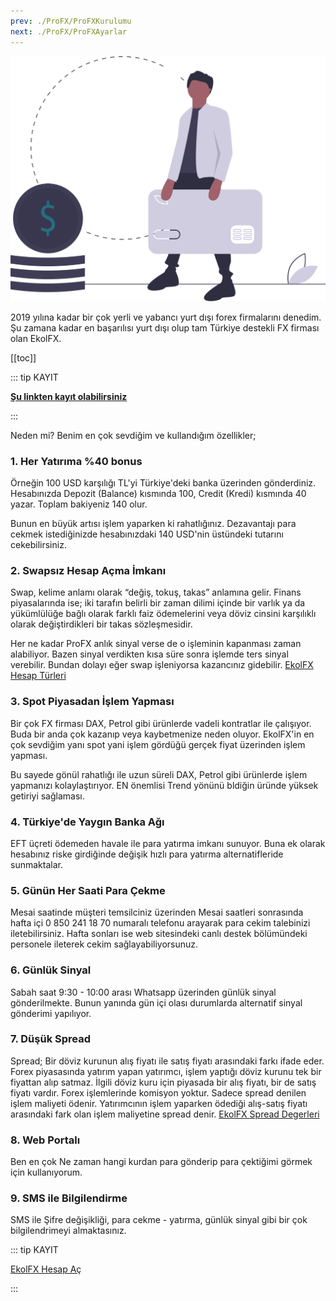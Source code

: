 ```yaml
---
prev: ./ProFX/ProFXKurulumu
next: ./ProFX/ProFXAyarlar
---
```


![online ödeme](./img/pay_online.svg)

2019 yılına kadar bir çok yerli ve yabancı yurt dışı forex firmalarını denedim. 
Şu zamana kadar en başarılısı yurt dışı olup tam Türkiye destekli FX firması olan EkolFX. 

[[toc]]

::: tip KAYIT

[**Şu linkten kayıt olabilirsiniz**](https://www.ekolfx5.com/hesap-ac?ref=1959&utm_source=refout&utm_term=1959)

:::

Neden mi? Benim en çok sevdiğim ve kullandığım özellikler;

 ### 1. Her Yatırıma %40 bonus
Örneğin 100 USD karşılığı TL'yi Türkiye'deki banka üzerinden gönderdiniz. Hesabınızda Depozit (Balance) kısmında 100, Credit (Kredi) kısmında 40 yazar.  Toplam bakiyeniz 140 olur. 

Bunun en büyük artısı işlem yaparken ki rahatlığınız. Dezavantajı para cekmek istediğinizde hesabınızdaki 140 USD'nin üstündeki tutarını cekebilirsiniz.

### 2. Swapsız Hesap Açma İmkanı
Swap, kelime anlamı olarak “değiş, tokuş, takas” anlamına gelir. Finans piyasalarında ise; iki tarafın belirli bir zaman dilimi içinde bir varlık ya da yükümlülüğe bağlı olarak farklı faiz ödemelerini veya döviz cinsini karşılıklı olarak değiştirdikleri bir takas sözleşmesidir.

Her ne kadar ProFX anlık sinyal verse de o işleminin kapanması zaman alabiliyor. Bazen sinyal verdikten kısa süre sonra işlemde ters sinyal verebilir. Bundan dolayı eğer swap işleniyorsa kazancınız gidebilir.
[EkolFX Hesap Türleri](https://www.ekolfx5.com/accounts)

### 3. Spot Piyasadan İşlem Yapması
Bir çok FX firması DAX, Petrol gibi ürünlerde vadeli kontratlar ile çalışıyor. Buda bir anda çok kazanıp veya kaybetmenize neden oluyor. EkolFX'in en çok sevdiğim yanı spot yani işlem gördüğü gerçek fiyat üzerinden işlem yapması. 

Bu sayede gönül rahatlığı ile uzun süreli DAX, Petrol gibi ürünlerde işlem yapmanızı kolaylaştırıyor. EN önemlisi Trend yönünü bldiğin üründe yüksek getiriyi sağlaması.

 ### 4. Türkiye'de Yaygın Banka Ağı
EFT üçreti ödemeden havale ile para yatırma imkanı sunuyor. Buna ek olarak hesabınız riske girdiğinde değişik hızlı para yatırma alternatifleride sunmaktalar.

 ### 5. Günün Her Saati Para Çekme
Mesai saatinde müşteri temsilciniz üzerinden Mesai saatleri sonrasında hafta içi 0 850 241 18 70 numaralı telefonu arayarak para cekim talebinizi iletebilirsiniz. Hafta sonları ise web sitesindeki canlı destek bölümündeki personele ileterek cekim sağlayabiliyorsunuz.
 
 ### 6. Günlük Sinyal
 Sabah saat 9:30 - 10:00 arası Whatsapp üzerinden günlük sinyal gönderilmekte. Bunun yanında gün içi olası durumlarda alternatif sinyal gönderimi yapılıyor.
 
 ### 7. Düşük Spread
Spread; Bir döviz kurunun alış fiyatı ile satış fiyatı arasındaki farkı ifade eder. Forex piyasasında yatırım yapan yatırımcı, işlem yaptığı döviz kurunu tek bir fiyattan alıp satmaz. İlgili döviz kuru için piyasada bir alış fiyatı, bir de satış fiyatı vardır. Forex işlemlerinde komisyon yoktur. Sadece spread denilen işlem maliyeti ödenir. Yatırımcının işlem yaparken ödediği alış-satış fiyatı arasındaki fark olan işlem maliyetine spread denir. 
[EkolFX Spread Degerleri](https://www.ekolfx5.com/spread)

### 8. Web Portalı
Ben en çok Ne zaman hangi kurdan para gönderip para çektiğimi görmek için kullanıyorum. 

### 9. SMS ile Bilgilendirme
SMS ile Şifre değişikliği, para cekme - yatırma, günlük sinyal gibi bir çok bilgilendrimeyi almaktasınız.


::: tip KAYIT

[EkolFX Hesap Aç](https://www.ekolfx5.com/hesap-ac?ref=1959&utm_source=refout&utm_term=1959)

:::
